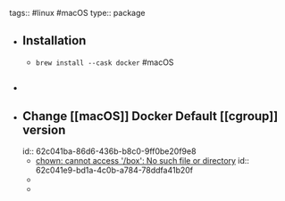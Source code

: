 tags::  #linux #macOS
type:: package

- ## Installation
	- `brew install --cask docker` #macOS
- ##
- ## Change [[macOS]] Docker Default [[cgroup]] version
  id:: 62c041ba-86d6-436b-b8c0-9ff0be20f9e8
	- [chown: cannot access '/box': No such file or directory](https://github.com/judge0/judge0/issues/325#issuecomment-1140230612)
	  id:: 62c041e9-bd1a-4c0b-a784-78ddfa41b20f
	-
	-